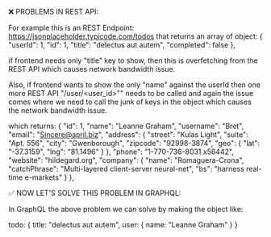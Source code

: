 ❌ PROBLEMS IN REST API:

For example this is an REST Endpoint: https://jsonplaceholder.typicode.com/todos
that returns an array of object:
{
    "userId": 1,
    "id": 1,
    "title": "delectus aut autem",
    "completed": false
},

if frontend needs only "title" key to show, then this is overfetching from the REST API which causes network bandwidth issue.

Also, if frontend wants to show the only "name" against the userId then one more REST API "/user/<user_id>"" needs to be called and again the issue comes where we need to call the junk of keys in the object which causes the network bandwidth issue.

which returns:
{
    "id": 1,
    "name": "Leanne Graham",
    "username": "Bret",
    "email": "Sincere@april.biz",
    "address": {
      "street": "Kulas Light",
      "suite": "Apt. 556",
      "city": "Gwenborough",
      "zipcode": "92998-3874",
      "geo": {
        "lat": "-37.3159",
        "lng": "81.1496"
      }
    },
    "phone": "1-770-736-8031 x56442",
    "website": "hildegard.org",
    "company": {
      "name": "Romaguera-Crona",
      "catchPhrase": "Multi-layered client-server neural-net",
      "bs": "harness real-time e-markets"
    }
 },

 ✅ NOW LET'S SOLVE THIS PROBLEM IN GRAPHQL:

 In GraphQL the above problem we can solve by making the object like:

todo:
    {
        title: "delectus aut autem",
        user: {
            name: "Leanne Graham"
        }
    }

